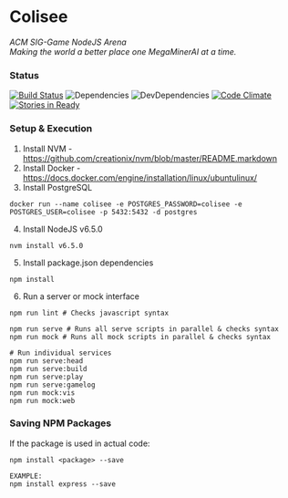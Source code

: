 # Colisee
*ACM SIG-Game NodeJS Arena*  
_Making the world a better place one MegaMinerAI at a time._

### Status
[![Build Status](https://travis-ci.org/russleyshaw/Colisee.svg?branch=master)](https://travis-ci.org/russleyshaw/Colisee) ![Dependencies](https://david-dm.org/russleyshaw/Colisee.svg) ![DevDependencies](https://img.shields.io/david/dev/russleyshaw/Colisee.svg) [![Code Climate](https://codeclimate.com/github/russleyshaw/Colisee/badges/gpa.svg)](https://codeclimate.com/github/russleyshaw/Colisee)  
[![Stories in Ready](https://badge.waffle.io/russleyshaw/Colisee.png?label=ready&title=Ready)](https://waffle.io/russleyshaw/Colisee)


### Setup & Execution
1) Install NVM - https://github.com/creationix/nvm/blob/master/README.markdown  
2) Install Docker - https://docs.docker.com/engine/installation/linux/ubuntulinux/  
3) Install PostgreSQL
```
docker run --name colisee -e POSTGRES_PASSWORD=colisee -e POSTGRES_USER=colisee -p 5432:5432 -d postgres
```

4) Install NodeJS v6.5.0
```
nvm install v6.5.0
```

5) Install package.json dependencies
```
npm install
```

6) Run a server or mock interface
```
npm run lint # Checks javascript syntax

npm run serve # Runs all serve scripts in parallel & checks syntax
npm run mock # Runs all mock scripts in parallel & checks syntax

# Run individual services
npm run serve:head
npm run serve:build
npm run serve:play
npm run serve:gamelog
npm run mock:vis
npm run mock:web
```

### Saving NPM Packages
If the package is used in actual code:  
```
npm install <package> --save

EXAMPLE:
npm install express --save
```

